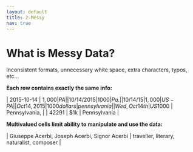 ```yaml
---
layout: default
title: 2-Messy
nav: true
---
```


# What is Messy Data?

Inconsistent formats, unnecessary white space, extra characters, typos, etc...

**Each row contains exactly the same info:**

| 2015-10-14 | $1,000 | PA |
| 10/14/2015 | 1000 | Pa. |
| 10/14/15 | 1,000 | US-PA |
| Oct 14, 2015 | 1000 dollars | pennsylvania |
| Wed, Oct 14th | US$1000 | Pennsylvania, |
| 42291 | $1k | Pennsylvania |


**Multivalued cells limit ability to manipulate and use the data:**

| Giuseppe Acerbi, Joseph Acerbi, Signor Acerbi | traveller, literary, naturalist, composer |
